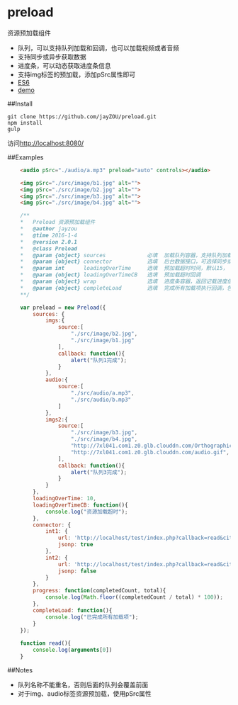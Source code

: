 # preload
资源预加载组件

 - 队列，可以支持队列加载和回调，也可以加载视频或者音频
 - 支持同步或异步获取数据
 - 进度条，可以动态获取进度条信息
 - 支持img标签的预加载，添加pSrc属性即可
 - [ES6](https://github.com/jayZOU/preload/tree/dev)
 - [demo](http://jayzou.github.io/preload/index.html)


##Install

    git clone https://github.com/jayZOU/preload.git
    npm install
    gulp
    
访问[http://localhost:8080/][2]

##Examples
```html
    <audio pSrc="./audio/a.mp3" preload="auto" controls></audio>

    <img pSrc="./src/image/b1.jpg" alt="">
	<img pSrc="./src/image/b2.jpg" alt="">
	<img pSrc="./src/image/b3.jpg" alt="">
	<img pSrc="./src/image/b4.jpg" alt="">
```
```js
    /**
	*	Preload 资源预加载组件
	*	@author jayzou
	*	@time 2016-1-4
	*	@version 2.0.1
	*	@class Preload
	*	@param {object}	sources				必填  加载队列容器，支持队列加载以及加载一个队列后传入回调
	*   @param {object} connector   		选填  后台数据接口，可选择同步或异步
	*   @param int 		loadingOverTime  	选填  预加载超时时间，默认15， 单位:秒
	*   @param {object} loadingOverTimeCB   选填  预加载超时回调
	*	@param {object}	wrap				选填	进度条容器，返回记载进度信息
	*	@param {object}	completeLoad		选填	完成所有加载项执行回调，包括同、异步获取数据
	**/

    var preload = new Preload({
		sources: {
			imgs:{
				source:[
					"./src/image/b2.jpg",
					"./src/image/b1.jpg"
				],
				callback: function(){
					alert("队列1完成");
				}
			},
			audio:{
				source:[
					"./src/audio/a.mp3",
					"./src/audio/b.mp3"
				]
			},
			imgs2:{
				source:[
					"./src/image/b3.jpg",
					"./src/image/b4.jpg",
					"http://7xl041.com1.z0.glb.clouddn.com/OrthographicCamera.png",
					"http://7xl041.com1.z0.glb.clouddn.com/audio.gif",
				],
				callback: function(){
					alert("队列3完成");
				}
			}
		},
	    loadingOverTime: 10,
	    loadingOverTimeCB: function(){
	       	console.log("资源加载超时");
	    },
		connector: {
			int1: {
				url: 'http://localhost/test/index.php?callback=read&city=上海市',
				jsonp: true
			},
			int2: {
    			url: 'http://localhost/test/index.php?callback=read&city=深圳市',
				jsonp: false
			}
		},
		progress: function(completedCount, total){
			console.log(Math.floor((completedCount / total) * 100));
		},
		completeLoad: function(){
		    console.log("已完成所有加载项");
		}
	});
	
	function read(){
		console.log(arguments[0])
	}
```
##Notes

 - 队列名称不能重名，否则后面的队列会覆盖前面
 - 对于img、audio标签资源预加载，使用pSrc属性

	
	


  [1]: http://jayzou.coding.io/
  [2]: http://localhost:8080/